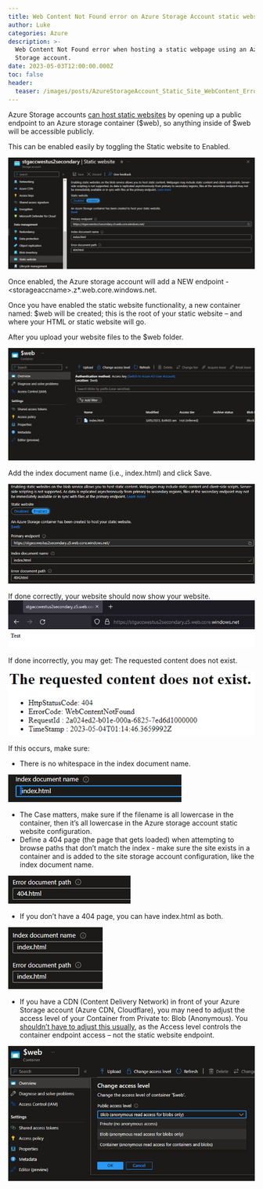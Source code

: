 ```yaml
---
title: Web Content Not Found error on Azure Storage Account static website
author: Luke
categories: Azure
description: >-
  Web Content Not Found error when hosting a static webpage using an Azure
  Storage account.
date: 2023-05-03T12:00:00.000Z
toc: false
header:
  teaser: /images/posts/AzureStorageAccount_Static_Site_WebContent_Error.png
---
```


Azure Storage accounts [can host static websites](https://learn.microsoft.com/azure/storage/blobs/storage-blob-static-website?WT.mc_id=AZ-MVP-5004796) by opening up a public endpoint to an Azure storage
container ($web), so anything inside of $web will be accessible publicly.

This can be enabled easily by toggling the Static website to Enabled.

![Azure Storage Account - Static website](/images/posts/AzureStorageAccount_Static_Site_WebContent_Config.png "Azure Storage Account - Static website")

Once enabled, the Azure storage account will add a NEW endpoint - \<storageaccname>.z\*.web.core.windows.net.

Once you have enabled the static website functionality, a new container named: $web will be created; this is the root of your static website – and where your HTML or static website will go.

After you upload your website files to the $web folder.

![Azure Storage Account - $web container](/images/posts/AzureStorageAccount_Static_Site_WebContent_WebContainer.png "Azure Storage Account - $web container")

Add the index document name (i.e., index.html) and click Save.

![Azure Storage Account - Static Website primary endpoint](/images/posts/AzureStorageAccount_Static_Site_WebContent_PrimaryEndpoint.png "Azure Storage Account - Static Website primary endpoint")

If done correctly, your website should now show your website.![Azure Storage account static websitev](/images/posts/AzureStorageAccount_Static_Site_WebContent_Website.png "Azure Storage account static website")

If done incorrectly, you may get: The requested content does not exist.

![The requested content does not exist](/images/posts/AzureStorageAccount_Static_Site_WebContent_Error.png "The requested content does not exist")

If this occurs, make sure:

* There is no whitespace in the index document name.

![Azure storage account - index.html](/images/posts/AzureStorageAccount_Static_Site_WebContent_Filenamespace.png "Azure storage account - index.html")

* The Case matters, make sure if the filename is all lowercase in the container, then it’s all lowercase in the Azure storage account static website configuration.
* Define a 404 page (the page that gets loaded) when attempting to browse paths that don’t match the index - make sure the site exists in a container and is added to the site storage account configuration,
  like the index document name.

![404.html](/images/posts/AzureStorageAccount_Static_Site_WebContent_404filename.png "404.html")

* If you don’t have a 404 page, you can have   index.html as both.

![Azure static web site - filenames](/images/posts/AzureStorageAccount_Static_Site_WebContent_bothfiles.png "Azure static web site - filenames")

* If you have a CDN (Content Delivery Network)
  in front of your Azure Storage account (Azure CDN, Cloudflare), you may need to
  adjust the access level of your Container from Private to: Blob (Anonymous).
  You [shouldn’t have to adjust this usually](https://learn.microsoft.com/azure/storage/blobs/storage-blob-static-website?WT.mc_id=AZ-MVP-5004796#impact-of-setting-the-access-level-on-the-web-container), as the Access level controls the container endpoint access – not the static website endpoint.

![Azure storage account - blob access level](/images/posts/AzureStorageAccount_Static_Site_WebContent_containeraccesslevel.png "Azure storage account - blob access level")
